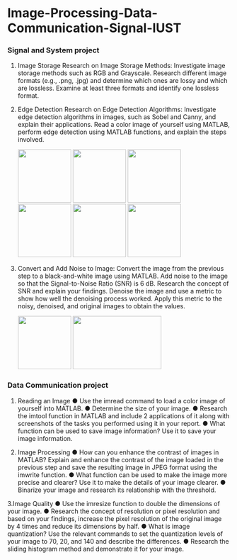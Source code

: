# Image-Processing-Data-Communication-Signal-IUST
### Signal and System project
1. Image Storage
Research on Image Storage Methods:
Investigate image storage methods such as RGB and Grayscale.
Research different image formats (e.g., .png, .jpg) and determine which ones are lossy and which are lossless. Examine at least three formats and identify one lossless format.
2. Edge Detection
Research on Edge Detection Algorithms:
Investigate edge detection algorithms in images, such as Sobel and Canny, and explain their applications.
Read a color image of yourself using MATLAB, perform edge detection using MATLAB functions, and explain the steps involved.

      <img src="https://github.com/user-attachments/assets/ea0caf63-58a0-4020-a7b7-9054811a6355" width="120" height="120"/>
      <img src="https://github.com/user-attachments/assets/e1313bb8-779e-41e4-9d94-cc92989a6bad" width="120" height="120"/>
      <img src="https://github.com/user-attachments/assets/cbf6bd1d-f79f-4f24-8c79-220dc3290452" width="120" height="120"/>
      <img src="https://github.com/user-attachments/assets/8e620c90-7b93-4464-a3bb-3a45814ea35c" width="120" height="120"/>
      <img src="https://github.com/user-attachments/assets/88973ef4-1b41-442e-80a3-dd6012b3200b" width="120" height="120"/>
      <img src="https://github.com/user-attachments/assets/c9712cdc-41cb-4eec-91c7-232b3f232640" width="120" height="120"/>

4. Convert and Add Noise to Image:
Convert the image from the previous step to a black-and-white image using MATLAB.
Add noise to the image so that the Signal-to-Noise Ratio (SNR) is 6 dB.
Research the concept of SNR and explain your findings.
Denoise the image and use a metric to show how well the denoising process worked. Apply this metric to the noisy, denoised, and original images to obtain the values.

     <img src="https://github.com/user-attachments/assets/edbbfd9f-8d89-439f-a335-f2519bd63113" width="120" height="120"/>
     <img src="https://github.com/user-attachments/assets/a04c1d27-9d28-420a-badb-1e1c030a4709" width="200" height="120"/>

### Data Communication project
1. Reading an Image
● Use the imread command to load a color image of yourself into MATLAB.
● Determine the size of your image.
● Research the imtool function in MATLAB and include 2 applications of it along with screenshots of the tasks you performed using it in your report.
● What function can be used to save image information? Use it to save your image information.

3. Image Processing
● How can you enhance the contrast of images in MATLAB? Explain and enhance the contrast of the image loaded in the previous step and save the resulting image in JPEG format using the imwrite function.
● What function can be used to make the image more precise and clearer? Use it to make the details of your image clearer.
● Binarize your image and research its relationship with the threshold.

3.Image Quality
● Use the imresize function to double the dimensions of your image.
● Research the concept of resolution or pixel resolution and based on your findings, increase the pixel resolution of the original image by 4 times and reduce its dimensions by half.
● What is image quantization? Use the relevant commands to set the quantization levels of your image to 70, 20, and 140 and describe the differences.
● Research the sliding histogram method and demonstrate it for your image.


